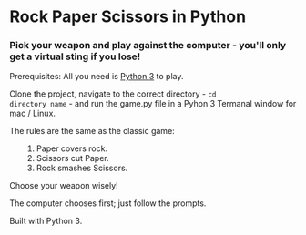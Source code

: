 # Rock Paper Scissors in Python

### Pick your weapon and play against the computer - you'll only get a virtual sting if you lose!

Prerequisites: All you need is [Python 3](http://www.Python.org/downloa/releases/3.0) to play.

Clone the project, navigate to the correct directory - <code>cd directory name</code> - and run the game.py file in a Pyhon 3 Termanal window for mac / Linux.

The rules are the same as the classic game:
<ol>

1. Paper covers rock.
2. Scissors cut Paper.
3. Rock smashes Scissors.

</ol>

Choose your weapon wisely!

The computer chooses first; just follow the prompts.

Built with Python 3.

